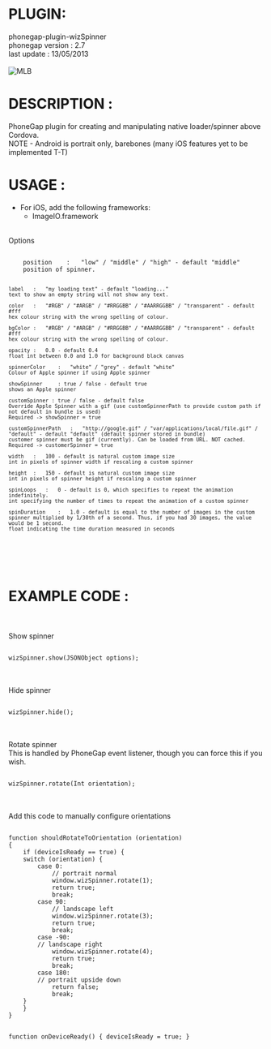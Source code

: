 # PLUGIN: 

phonegap-plugin-wizSpinner<br />
phonegap version : 2.7<br />
last update : 13/05/2013<br />
<br />
![MLB](https://github.com/Wizcorp/phonegap-plugin-wizSpinner/raw/v1.7/screen.jpg)
<br />
# DESCRIPTION :

PhoneGap plugin for creating and manipulating native loader/spinner above Cordova.
<br />
NOTE - Android is portrait only, barebones (many iOS features yet to be implemented T-T)
<br />

# USAGE :

- For iOS, add the following frameworks:
	- ImageIO.framework

<br />
Options<br />
<pre><code>
    position	:	"low" / "middle" / "high" - default "middle"
	position of spinner.
            
    label	:	"my loading text" - default "loading..."
	text to show an empty string will not show any text.

    color	:	"#RGB" / "#ARGB" / "#RRGGBB" / "#AARRGGBB" / "transparent" - default #fff 
	hex colour string with the wrong spelling of colour.

    bgColor	:	"#RGB" / "#ARGB" / "#RRGGBB" / "#AARRGGBB" / "transparent" - default #fff  
	hex colour string with the wrong spelling of colour.

   	opacity	:	0.0 - default 0.4 
	float int between 0.0 and 1.0 for background black canvas

    spinnerColor	:	"white" / "grey" - default "white"
	Colour of Apple spinner if using Apple spinner

	showSpinner		: true / false - default true
	shows an Apple spinner

	customSpinner : true / false - default false
	Override Apple Spinner with a gif (use customSpinnerPath to provide custom path if not default in bundle is used)
	Required -> showSpinner = true

    customSpinnerPath	:	"http://google.gif" / "var/applications/local/file.gif" / "default" - default "default" (default spinner stored in bundle)
	customer spinner must be gif (currently). Can be loaded from URL. NOT cached.
	Required -> customerSpinner = true

   	width	:	100 - default is natural custom image size
	int in pixels of spinner width if rescaling a custom spinner

    height	:	150 - default is natural custom image size
	int in pixels of spinner height if rescaling a custom spinner

    spinLoops	:	0 - default is 0, which specifies to repeat the animation indefinitely.
	int specifying the number of times to repeat the animation of a custom spinner

    spinDuration	:	1.0 - default is equal to the number of images in the custom spinner multiplied by 1/30th of a second. Thus, if you had 30 images, the value would be 1 second.
	float indicating the time duration measured in seconds
</code></pre>
<br />
# EXAMPLE CODE : #
<br />
<br />
Show spinner<br />
<pre><code>
wizSpinner.show(JSONObject options);
</code></pre>
<br />
<br />
Hide spinner<br />
<pre><code>
wizSpinner.hide(); 
</code></pre>
<br />
<br />
Rotate spinner<br />
This is handled by PhoneGap event listener, though you can force this if you wish.<br />
<pre><code>
wizSpinner.rotate(Int orientation);
</code></pre>
<br />
<br />
Add this code to manually configure orientations
<pre><code>
function shouldRotateToOrientation (orientation)
{
    if (deviceIsReady == true) {
    switch (orientation) {
        case 0:
            // portrait normal
            window.wizSpinner.rotate(1);
            return true;
            break;
        case 90:
            // landscape left
            window.wizSpinner.rotate(3);
            return true;
            break;
        case -90:
        // landscape right
            window.wizSpinner.rotate(4);
            return true;
            break;
        case 180:
        // portrait upside down
            return false;
            break;
    }
    }
}


function onDeviceReady()
{
    deviceIsReady = true;
}
</code></pre>
